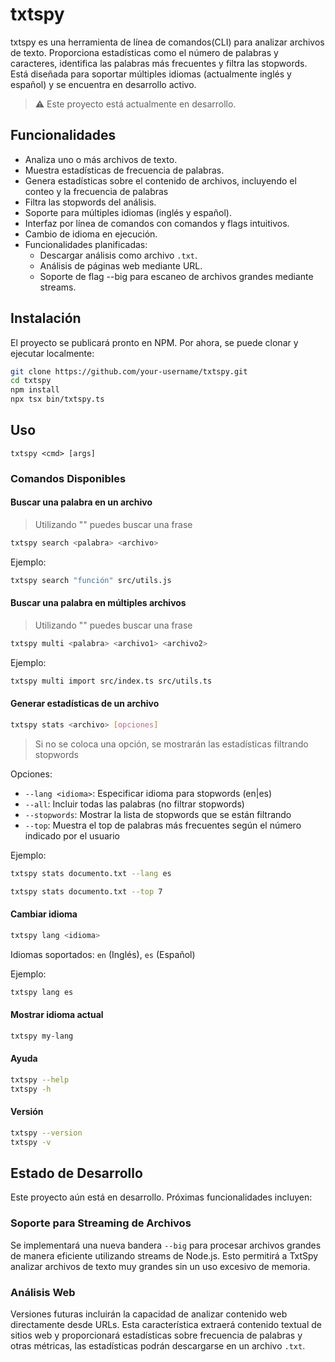 # txtspy

txtspy es una herramienta de línea de comandos(CLI) para analizar archivos de texto. Proporciona estadísticas como el número de palabras y caracteres, identifica las palabras más frecuentes y filtra las stopwords. Está diseñada para soportar múltiples idiomas (actualmente inglés y español) y se encuentra en desarrollo activo.

> ⚠️ Este proyecto está actualmente en desarrollo.

## Funcionalidades

- Analiza uno o más archivos de texto.
- Muestra estadísticas de frecuencia de palabras.
- Genera estadísticas sobre el contenido de archivos, incluyendo el conteo y la frecuencia de palabras
- Filtra las stopwords del análisis.
- Soporte para múltiples idiomas (inglés y español).
- Interfaz por línea de comandos con comandos y flags intuitivos.
- Cambio de idioma en ejecución.
- Funcionalidades planificadas:
  - Descargar análisis como archivo `.txt`.
  - Análisis de páginas web mediante URL.
  - Soporte de flag --big para escaneo de archivos grandes mediante streams.

## Instalación

El proyecto se publicará pronto en NPM. Por ahora, se puede clonar y ejecutar localmente:

```bash
git clone https://github.com/your-username/txtspy.git
cd txtspy
npm install
npx tsx bin/txtspy.ts
```

## Uso

```
txtspy <cmd> [args]
```

### Comandos Disponibles

#### Buscar una palabra en un archivo
> Utilizando "" puedes buscar una frase

```bash
txtspy search <palabra> <archivo>
```

Ejemplo:
```bash
txtspy search "función" src/utils.js
```

#### Buscar una palabra en múltiples archivos
> Utilizando "" puedes buscar una frase

```bash
txtspy multi <palabra> <archivo1> <archivo2>
```

Ejemplo:
```bash
txtspy multi import src/index.ts src/utils.ts
```

#### Generar estadísticas de un archivo

```bash
txtspy stats <archivo> [opciones]
```
> Si no se coloca una opción, se mostrarán las estadísticas filtrando stopwords

Opciones:
- `--lang <idioma>`: Especificar idioma para stopwords (en|es)
- `--all`: Incluir todas las palabras (no filtrar stopwords)
- `--stopwords`: Mostrar la lista de stopwords que se están filtrando
- `--top`: Muestra el top de palabras más frecuentes según el número indicado por el usuario

Ejemplo:
```bash
txtspy stats documento.txt --lang es
```

```bash
txtspy stats documento.txt --top 7
```

#### Cambiar idioma

```bash
txtspy lang <idioma>
```

Idiomas soportados: `en` (Inglés), `es` (Español)

Ejemplo:
```bash
txtspy lang es
```

#### Mostrar idioma actual

```bash
txtspy my-lang
```

#### Ayuda

```bash
txtspy --help
txtspy -h
```

#### Versión

```bash
txtspy --version 
txtspy -v
```

## Estado de Desarrollo

Este proyecto aún está en desarrollo. Próximas funcionalidades incluyen:

### Soporte para Streaming de Archivos

Se implementará una nueva bandera `--big` para procesar archivos grandes de manera eficiente utilizando streams de Node.js. Esto permitirá a TxtSpy analizar archivos de texto muy grandes sin un uso excesivo de memoria.

### Análisis Web

Versiones futuras incluirán la capacidad de analizar contenido web directamente desde URLs. Esta característica extraerá contenido textual de sitios web y proporcionará estadísticas sobre frecuencia de palabras y otras métricas, las estadísticas podrán descargarse en un archivo `.txt`.
